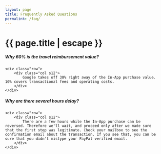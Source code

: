 ```yaml
---
layout: page
title: Frequently Asked Questions
permalink: /faq/
---
```


<h1 class="page-title">{{ page.title | escape }}</h1>

<div class="section">
    <h5>Why 60% is the travel reimbursement value?</h5> 

    <div class="row">
        <div class="col s12">
            Google takes off 30% right away of the In-App purchase value. 10% covers transactional fees and operating costs.
        </div>
    </div>
</div>

<div class="divider"></div>

<div class="section">
    <h5>Why are there several hours delay?</h5> 

    <div class="row">
        <div class="col s12">
            There are a few hours while the In-App purchase can be reversed. Therefore we'll wait, and proceed only after we made sure that the first step was legitimate. Check your mailbox to see the confirmation email about the transaction. If you see that, you can be sure that you didn't mistype your PayPal verified email.
        </div>
    </div>
</div>
